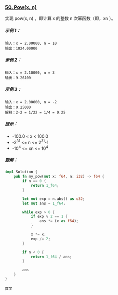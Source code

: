 ### [50. Pow(x, n)](https://leetcode.cn/problems/powx-n/)

实现 pow(x, n) ，即计算 x 的整数 n 次幂函数（即，xn ）。

##### 示例 1：
```
输入：x = 2.00000, n = 10
输出：1024.00000
```

##### 示例 2：
```
输入：x = 2.10000, n = 3
输出：9.26100
```

##### 示例 3：
```
输入：x = 2.00000, n = -2
输出：0.25000
解释：2-2 = 1/22 = 1/4 = 0.25
```

##### 提示：
- -100.0 < x < 100.0
- -2<sup>31</sup> <= n <= 2<sup>31</sup>-1
- -10<sup>4</sup> <= xn <= 10<sup>4</sup>

##### 题解：
```rust
impl Solution {
    pub fn my_pow(mut x: f64, n: i32) -> f64 {
        if n == 0 {
            return 1_f64;
        }

        let mut exp = n.abs() as u32;
        let mut ans = 1_f64;

        while exp > 0 {
            if exp % 2 == 1 {
                ans *= (x as f64);
            }

            x *= x;
            exp /= 2;
        }

        if n < 0 {
            return 1_f64 / ans;
        }

        ans
    }
}
```

`数学`
